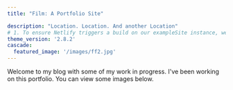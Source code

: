 ```yaml
---
title: "Film: A Portfolio Site"

description: "Location. Location. And another Location"
# 1. To ensure Netlify triggers a build on our exampleSite instance, we need to change a file in the exampleSite directory.
theme_version: '2.8.2'
cascade:
  featured_image: '/images/ff2.jpg'
---
```

Welcome to my blog with some of my work in progress. I've been working on this portfolio. You can view some images below.